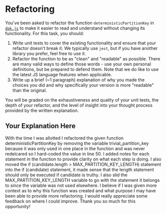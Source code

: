 # Refactoring

You've been asked to refactor the function `deterministicPartitionKey` in [`dpk.js`](dpk.js) to make it easier to read and understand without changing its functionality. For this task, you should:

1. Write unit tests to cover the existing functionality and ensure that your refactor doesn't break it. We typically use `jest`, but if you have another library you prefer, feel free to use it.
2. Refactor the function to be as "clean" and "readable" as possible. There are many valid ways to define those words - use your own personal definitions, but be prepared to defend them. Note that we do like to use the latest JS language features when applicable.
3. Write up a brief (~1 paragraph) explanation of why you made the choices you did and why specifically your version is more "readable" than the original.

You will be graded on the exhaustiveness and quality of your unit tests, the depth of your refactor, and the level of insight into your thought process provided by the written explanation.

## Your Explanation Here
With the time I was allotted I refactored the given function deterministicPartitionKey
by removing the variable trivial_partition_key because it was only used in one
place in the function and was never redelcared so I hard-coded the value in line 50.
I added notes for each statement in the function to provide clarity on what each
step is doing. I also moved the if (candidate.length > MAX_PARTITION_KEY_LENGTH)
statement into the if (candidate) statement, it made sense that the length 
statement should only be executed if candidate is truthy. I also slid the 
MAX_PARTITION_KEY_LENGTH variable to go with the statement it belongs to since
the variable was not used elsewhere. I believe if I was given more context as to
why this function was created and what purpose I may have been able to provide
more refactoring. I would really appreciate some feedback on where I could improve.
Thank you so much for this opportunity!